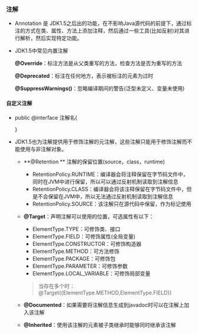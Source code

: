 ### 注解

* Annotation 是 JDK1.5之后出的功能，在不影响Java源代码的前提下，通过标注的方式在类、属性、方法上添加注释，然后通过一些工具(比如反射)对其进行解析，然后实现特定功能。

* JDK1.5中常见内置注解

  **@Override**：标注方法是从父类重写的方法，检查方法是否为重写的方法

  **@Deprecated**：标注在任何地方，表示被标注的元素为过时

  **@SuppressWarnings()**：忽略编译期间的警告(泛型未定义、变量未使用)

#### 自定义注解

* public @interface 注解名{

  }

* JDK1.5也为注解提供用于修饰注解的元注解，这些注解只能用于修饰注解而不能使用与非注解对象。

  * **@Retention ** 注解的保留位置(source，class，runtime)

    * RetentionPolicy.RUNTIME：编译器会将注释保留在字节码文件中，同时在JVM中进行保留，所以可以通过反射机制读取到注解信息
    * RetentionPolicy.CLASS：编译器会将该注释保留在字节码文件中，但是不会保留在JVM中，所以无法通过反射机制读取到注解信息
    * RetentionPolicy.SOURCE：该注解只在源代码中保留，作为标记使用

  * **@Target**：声明注解可以使用的位置，可选属性有以下：

    * ElementType.TYPE：可修饰类、接口
    * ElementType.FIELD：可修饰属性(全局变量)
    * ElementType.CONSTRUCTOR：可修饰构造器
    * ElementType.METHOD：可方法修饰
    * ElementType.PACKAGE：可修饰包
    * ElementType.PARAMETER：可修饰参数
    * ElementType.LOCAL_VARIABLE：可修饰局部变量

    > 当存在多个时：@Target({ElementType.METHOD,ElementType.FIELD})

  * **@Documented**：如果需要将注解信息生成到javadoc时可以在注解上加入该注解

  * **@Inherited**：使用该注解的元素被子类继承时能够同时继承该注解